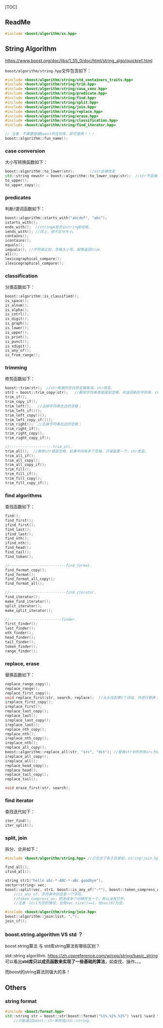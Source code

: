 [TOC]



## ReadMe

```cpp
#include <boost/algorithm/xx.hpp>
```



## String Algorithm

https://www.boost.org/doc/libs/1_55_0/doc/html/string_algo/quickref.html

`boost/algorithm/string.hpp`文件包含如下：

```cpp
#include <boost/algorithm/string/std_containers_traits.hpp>
#include <boost/algorithm/string/trim.hpp>
#include <boost/algorithm/string/case_conv.hpp>
#include <boost/algorithm/string/predicate.hpp>
#include <boost/algorithm/string/find.hpp>
#include <boost/algorithm/string/split.hpp>
#include <boost/algorithm/string/join.hpp>
#include <boost/algorithm/string/replace.hpp>
#include <boost/algorithm/string/erase.hpp>
#include <boost/algorithm/string/classification.hpp>
#include <boost/algorithm/string/find_iterator.hpp>

// 注意：不需要链接boost的任何库，即可使用！！！
boost::algorithm::fun_name();
```



### case conversion

大小写转换函数如下：

```cpp
boost::algorithm::to_lower(str);       //str会被改变
std::string newstr = boost::algorithm::to_lower_copy(str);  //str不会被改变
to_upper();
to_upper_copy();
```



### predicates

判断/谓词函数如下：

```cpp
boost::algorithm::starts_with("abcdef", "abc");
istarts_with();
ends_with();  //stringA是否以stringB结尾。
iends_with(); //同上，但不区分大小。
contains();
icontains();
equals();
iequals(); //字符串比较，忽略大小写。相等返回true.
all();
lexicographical_compare();
ilexicographical_compare();
```



### classification

分类函数如下：

```cpp
boost::algorithm::is_classified();
is_space();
is_alnum();
is_alpha();
is_cntrl();
is_digit();
is_graph();
is_lower();
is_upper();
is_print();
is_punct();
is_xdigit();
is_any_of();
is_from_range();
```



### trimming

修剪函数如下：

```cpp
boost::trim(str);  //str两端的空白符会被取消。str改变。
str2 = boost::trim_copy(str);   //删除字符串首部尾部空格，并返回新的字符串，str不改变。
trim_if();
trim_copy_if(); 
trim_left();   //去掉字符串左边的空格；
trim_left_if()();
trim_left_copy()();
trim_left_copy_if()();
trim_right();  //去掉字符串右边的空格；
trim_right_if();
trim_right_copy();
trim_right_copy_if();

//--------------------trim_all.
trim_all();  //删除str首部空格，如果中间有多个空格，只保留第一个，str改变。
trim_all_if();
trim_all_copy();
trim_all_copy_if();
trim_fill();
trim_fill_if();
trim_fill_copy();
trim_fill_copy_if();
```



### find algorithms

查找函数如下：

```cpp
find();
find_first();
ifind_first();
find_last();
ifind_last();
find_nth();
ifind_nth();
find_head();
find_tail();
find_token();

//--------------------------find_format.
find_format_copy();
find_format();
find_format_all_copy();
find_format_all();

//--------------------------find_iterator.
find_iterator();
make_find_iterator();
split_iterator();
make_split_iterator();

//------------------------finder.
first_finder();
last_finder();
nth_finder();
head_finder();
tail_finder();
token_finder();
range_finder();
```



### replace, erase

替换函数如下：

```cpp
replace_range_copy();
replace_range();
replace_first_copy();
void replace_first(str, search, replace);  //从头找到第1个词组，并进行替换；
ireplace_first_copy();
ireplace_first();
replace_last_copy();
replace_last();
ireplace_last_copy();
ireplace_last();
replace_nth_copy();
replace_nth();
ireplace_nth_copy();
ireplace_nth();
replace_all_copy();
boost::algorithm::replace_all(str, "src", "dst"); //替换str中的所有src为dst。
ireplace_all_copy();
ireplace_all();
replace_head_copy();
replace_head();
replace_tail_copy();
replace_tail();

void erase_first(str, search);
```



### find iterator

查找迭代如下：

```cpp
iter_find();
iter_split();
```



### split, join

拆分、合并如下：

```cpp
#include <boost/algorithm/string.hpp> //已包含了各子目录如，string/join.hpp

find_all();
ifind_all();

string str1("hello abc-*-ABC-*-aBc goodbye");
vector<string> vec; 
boost::split(vec, str1, boost::is_any_of("-*"), boost::token_compress_on);
	//is_any_of，字符串中的任意一个字符。
	//token_compress_on，把连续多个分隔符当一个，默认没有打开。
	//注意：str1为空的情况，会使vec.size()==1，但vec[0]为空。

#include <boost/algorithm/string/join.hpp>
boost::algorithm::join(list, ",");
join_if();
```



### boost.string.algorithm VS std ？

boost string算法 与 std库string算法有哪些区别？

std::string algorithm. https://zh.cppreference.com/w/cpp/string/basic_string
可以看出**std库只以成员函数来实现了一些基础的算法**，如查找、操作、。。

而boost的string算法则强大的多！





## Others

### string format

```cpp
#include <boost/format.hpp>
std::string str = boost::str(boost::format("%1%.%2%.%3%") %var1 %var2 %var3);
	//只能通过boost::str来转成std::string.
```



